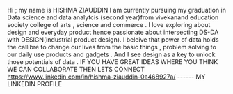 Hi ; my name is HISHMA ZIAUDDIN 
I am currently pursuing my graduation in Data science and data analytcis (second year)from vivekanand education society college of arts , science and commerce .
I love exploring about design and everyday product hence passionate about intersecting DS-DA with DESIGN(industrial product design).
I beleive that power of data holds the callibre to change our lives from the basic things , problem solving to our daily use products and gadgets . And I see design as a key to unlock those potentials of data .
IF YOU HAVE GREAT IDEAS WHERE YOU THINK WE CAN COLLABORATE THEN LETS CONNECT 
https://www.linkedin.com/in/hishma-ziauddin-0a468927a/  ------ MY LINKEDIN PROFILE
